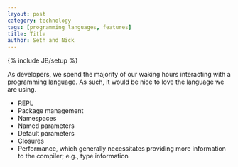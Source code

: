 ```yaml
---
layout: post
category: technology
tags: [programming languages, features]
title: Title
author: Seth and Nick
---
```

{% include JB/setup %}

As developers, we spend the majority of our waking hours interacting
with a programming language. As such, it would be nice to love the
language we are using.

  - REPL
  - Package management
  - Namespaces
  - Named parameters
  - Default parameters
  - Closures
  - Performance, which generally necessitates providing more information
    to the compiler; e.g., type information

